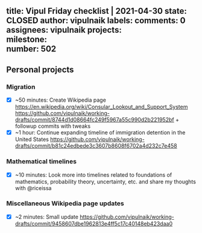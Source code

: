 title:	Vipul Friday checklist | 2021-04-30
state:	CLOSED
author:	vipulnaik
labels:	
comments:	0
assignees:	vipulnaik
projects:	
milestone:	
number:	502
--
## Personal projects

### Migration

- [x] ~50 minutes: Create Wikipedia page https://en.wikipedia.org/wiki/Consular_Lookout_and_Support_System https://github.com/vipulnaik/working-drafts/commit/8744d1d08664fc249f5967a55c990d2b221952bf + followup commits with tweaks
- [x] ~1 hour: Continue expanding timeline of immigration detention in the United States https://github.com/vipulnaik/working-drafts/commit/b81c24edbede3c3607b8608f6702a4d232c7e458

### Mathematical timelines

- [x] ~10 minutes: Look more into timelines related to foundations of mathematics, probability theory, uncertainty, etc. and share my thoughts with @riceissa

### Miscellaneous Wikipedia page updates

- [x] ~2 minutes: Small update https://github.com/vipulnaik/working-drafts/commit/9458607dbe1962813e4ff5c17c40148eb423daa0


